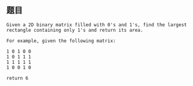 ## 题目 
    Given a 2D binary matrix filled with 0's and 1's, find the largest rectangle containing only 1's and return its area.

    For example, given the following matrix:

    1 0 1 0 0
    1 0 1 1 1
    1 1 1 1 1
    1 0 0 1 0

    return 6
